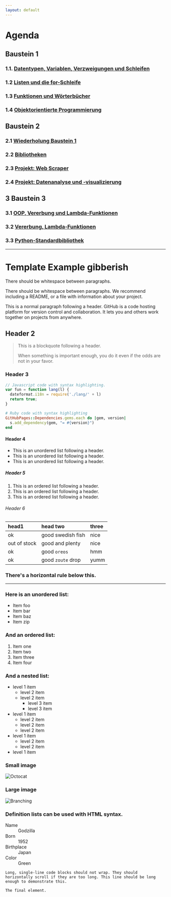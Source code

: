 ```yaml
---
layout: default
---
```


# Agenda

## Baustein 1

### 1.1. [Datentypen, Variablen, Verzweigungen und Schleifen](python_course/part1_1.html)
### 1.2 [Listen und die for-Schleife](./python_course/part1_2.html)
### 1.3 [Funktionen und Wörterbücher](./python_course/part1_3.html)
### 1.4 [Objektorientierte Programmierung](./python_course/part1_4.html)

## Baustein 2

### 2.1 [Wiederholung Baustein 1](./python_course/part2_1.html)
### 2.2 [Bibliotheken](./python_course/part2_2.html)
### 2.3 [Projekt: Web Scraper](./python_course/project_web_scraper.html)
### 2.4 [Projekt: Datenanalyse und -visualizierung](./python_course/project_data_analytics.html)

## 3 Baustein 3
### 3.1 [OOP, Vererbung und Lambda-Funktionen](./python_course/part3_1.html)
### 3.2 [Vererbung, Lambda-Funktionen](./python_course/part3_2.html)
### 3.3 [Python-Standardbibliothek](./python_course/part3_3.html)


--------

# Template Example gibberish

There should be whitespace between paragraphs.

There should be whitespace between paragraphs. We recommend including a README, or a file with information about your project.



This is a normal paragraph following a header. GitHub is a code hosting platform for version control and collaboration. It lets you and others work together on projects from anywhere.

## Header 2

> This is a blockquote following a header.
>
> When something is important enough, you do it even if the odds are not in your favor.

### Header 3

```js
// Javascript code with syntax highlighting.
var fun = function lang(l) {
  dateformat.i18n = require('./lang/' + l)
  return true;
}
```

```ruby
# Ruby code with syntax highlighting
GitHubPages::Dependencies.gems.each do |gem, version|
  s.add_dependency(gem, "= #{version}")
end
```

#### Header 4

*   This is an unordered list following a header.
*   This is an unordered list following a header.
*   This is an unordered list following a header.

##### Header 5

1.  This is an ordered list following a header.
2.  This is an ordered list following a header.
3.  This is an ordered list following a header.

###### Header 6

| head1        | head two          | three |
|:-------------|:------------------|:------|
| ok           | good swedish fish | nice  |
| out of stock | good and plenty   | nice  |
| ok           | good `oreos`      | hmm   |
| ok           | good `zoute` drop | yumm  |

### There's a horizontal rule below this.

* * *

### Here is an unordered list:

*   Item foo
*   Item bar
*   Item baz
*   Item zip

### And an ordered list:

1.  Item one
1.  Item two
1.  Item three
1.  Item four

### And a nested list:

- level 1 item
    - level 2 item
    - level 2 item
        - level 3 item
        - level 3 item
- level 1 item
    - level 2 item
    - level 2 item
    - level 2 item
- level 1 item
    - level 2 item
    - level 2 item
- level 1 item

### Small image

![Octocat](https://github.githubassets.com/images/icons/emoji/octocat.png)

### Large image

![Branching](https://guides.github.com/activities/hello-world/branching.png)


### Definition lists can be used with HTML syntax.

<dl>
<dt>Name</dt>
<dd>Godzilla</dd>
<dt>Born</dt>
<dd>1952</dd>
<dt>Birthplace</dt>
<dd>Japan</dd>
<dt>Color</dt>
<dd>Green</dd>
</dl>

```
Long, single-line code blocks should not wrap. They should horizontally scroll if they are too long. This line should be long enough to demonstrate this.
```

```
The final element.
```
